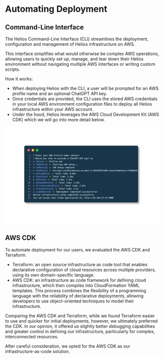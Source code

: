# Automating Deployment

## Command-Line Interface

The Helios Command-Line Interface (CLI) streamlines the deployment, configuration and management of Helios infrastructure on AWS.

This interface simplifies what would otherwise be complex AWS operations, allowing users to quickly set up, manage, and tear down their Helios environment without navigating multiple AWS interfaces or writing custom scripts.

How it works:

- When deploying Helios with the CLI, a user will be prompted for an AWS profile name and an optional ChatGPT API key.
- Once credentials are provided, the CLI uses the stored AWS credentials in your local AWS environment configuration files to deploy all Helios infrastructure within your AWS account.
- Under the hood, Helios leverages the AWS Cloud Development Kit (AWS CDK) which we will go into more detail below.

![CLI](public/case_study/cli_dropshadow.png)

## AWS CDK

To automate deployment for our users, we evaluated the AWS CDK and Terraform.

- Terraform: an open source infrastructure as code tool that enables declarative configuration of cloud resources across multiple providers, using its own domain-specific language.
- AWS CDK: an infrastructure as code framework for defining cloud infrastructure, which then compiles into CloudFormation YAML templates. This process combines the flexibility of a programming language with the reliability of declarative deployments, allowing developers to use object-oriented techniques to model their infrastructure.

Comparing the AWS CDK and Terraform, while we found Terraform easier to use and quicker for initial deployments, however, we ultimately preferred the CDK. In our opinion, it offered us slightly better debugging capabilities and greater control in defining our infrastructure, particularly for complex, interconnected resources.

After careful consideration, we opted for the AWS CDK as our infrastructure-as-code solution.
